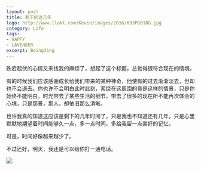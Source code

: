 ```yaml
---
layout: post
title: 剩下的这几年
logo: http://www.llokt.com/Kevin/images/2016/K33PG01NG.jpg
category: Life
tags:
- HAPPY
- LAVENDER
excerpt: BeingJing
---
```


跌宕起伏的心情又来找我的麻烦了，想起了这个标题，总觉得很符合现在的情境。    

有的时候我们应该感谢成长给我们带来的某种神奇，他使有的过去渐渐淡去，但却也不会退去。你也许不会明白此时此刻，萦绕在这周围的竟是这样的情景，只是你始终不能明白。时光带去了某些生活的细节，带去了很多的现在所不能再次体会的心境，只是那景，那人，却依旧那么清晰。    

也许我真的知道这应该是剩下的几年时间了，只是我也不知道还有几年，只是心里默默地期望着时间能够久一点，多一点时间，多给我留一点美好的记忆。    

可是，时间好像越来越少了。      

不过还好，明天，我还是可以给你打一通电话。

![](http://www.llokt.com/Kevin/images/2016/MISSU.jpg)